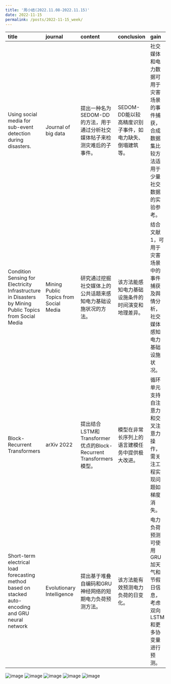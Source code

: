 ```yaml
---
title: '周小结(2022.11.08-2022.11.15)'
date: 2022-11-15
permalink: /posts/2022-11-15_week/
---
```

| title                                                                                                   | journal                                | content                                                                    | conclusion                                               | gain                                                                                         |
|:--------------------------------------------------------------------------------------------------------|:---------------------------------------|:---------------------------------------------------------------------------|:---------------------------------------------------------|:---------------------------------------------------------------------------------------------|
| Using social media for sub-event detection during disasters.                                            | Journal of big data                    | 提出一种名为SEDOM-DD的方法，用于通过分析社交媒体帖子来检测灾难后的子事件。 | SEDOM-DD能以较高精度识别子事件，如电力缺失、倒塌建筑等。 | 社交媒体和电力数据可用于灾害场景的事件捕获，合成数据集比较方法适用于少量社交数据的实验参考。 |
| Condition Sensing for Electricity Infrastructure in Disasters by Mining Public Topics from Social Media | Mining Public Topics from Social Media | 研究通过挖掘社交媒体上的公共话题来感知电力基础设施状况的方法。             | 该方法能感知电力基础设施条件的时间演变和地理差异。       | 结合文献1，可用于灾害场景中的事件捕获及舆情分析，社交媒体感知电力基础设施状况。              |
| Block-Recurrent Transformers                                                                            | arXiv 2022                             | 提出结合LSTM和Transformer优点的Block-Recurrent Transformers模型。          | 模型在非常长序列上的语言建模任务中提供极大改进。         | 循环单元支持自注意力和交叉注意力操作，需关注工程实现问题如梯度消失。                         |
| Short-term electrical load forecasting method based on stacked auto-encoding and GRU neural network     | Evolutionary Intelligence              | 提出基于堆叠自编码和GRU神经网络的短期电力负荷预测方法。                    | 该方法能有效预测电力负荷的日变化。                       | 电力负荷预测可使用GRU加天气和节假日信息，考虑双向LSTM和更多协变量进行预测。                  |


![image](/files/post/2022-11-15-week/0.jpg)
![image](/files/post/2022-11-15-week/1.jpg)
![image](/files/post/2022-11-15-week/2.jpg)
![image](/files/post/2022-11-15-week/3.jpg)
![image](/files/post/2022-11-15-week/4.jpg)